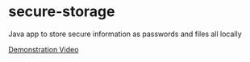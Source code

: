 # secure-storage
Java app to store secure information as passwords and files all locally

[Demonstration Video](https://drive.google.com/file/d/11N0f0qvpBr1Ibn8_ueMm6I1ej_FJ6JVe/view?usp=sharing)
